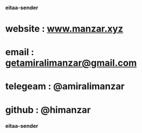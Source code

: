### eitaa-sender ###
# website : www.manzar.xyz
# email : getamiralimanzar@gmail.com
# telegeam : @amiralimanzar
# github : @himanzar
### eitaa-sender ###
